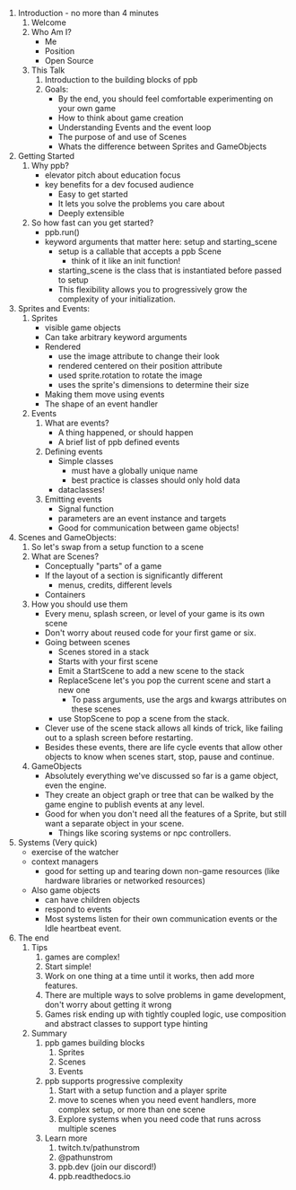 1. Introduction - no more than 4 minutes
    1. Welcome
    2. Who Am I?
        - Me
        - Position
        - Open Source
    3. This Talk
        1. Introduction to the building blocks of ppb
        2. Goals:
            - By the end, you should feel comfortable experimenting on your own game
            - How to think about game creation
            - Understanding Events and the event loop
            - The purpose of and use of Scenes
            - Whats the difference between Sprites and GameObjects
2. Getting Started
    1. Why ppb?
        - elevator pitch about education focus
        - key benefits for a dev focused audience
            - Easy to get started
            - It lets you solve the problems you care about
            - Deeply extensible
    2. So how fast can you get started?
        - ppb.run()
        - keyword arguments that matter here: setup and starting_scene
            - setup is a callable that accepts a ppb Scene
                - think of it like an init function!
            - starting_scene is the class that is instantiated before passed to setup
            - This flexibility allows you to progressively grow the complexity of your initialization.
3. Sprites and Events:
    1. Sprites
        - visible game objects
        - Can take arbitrary keyword arguments
        - Rendered
            - use the image attribute to change their look
            - rendered centered on their position attribute
            - used sprite.rotation to rotate the image
            - uses the sprite's dimensions to determine their size
        - Making them move using events
        - The shape of an event handler
    2. Events
        1. What are events?
            * A thing happened, or should happen
            * A brief list of ppb defined events
        2. Defining events
            - Simple classes
                - must have a globally unique name
                - best practice is classes should only hold data
            - dataclasses!
        3. Emitting events
            - Signal function
            - parameters are an event instance and targets
            - Good for communication between game objects!
4. Scenes and GameObjects:
    1. So let's swap from a setup function to a scene
    2. What are Scenes?
        - Conceptually "parts" of a game
        - If the layout of a section is significantly different
            - menus, credits, different levels
        - Containers
    3. How you should use them
        - Every menu, splash screen, or level of your game is its own scene
        - Don't worry about reused code for your first game or six.
        - Going between scenes
            - Scenes stored in a stack
            - Starts with your first scene
            - Emit a StartScene to add a new scene to the stack
            - ReplaceScene let's you pop the current scene and start a new one
                - To pass arguments, use the args and kwargs attributes on these scenes
            - use StopScene to pop a scene from the stack.
        - Clever use of the scene stack allows all kinds of trick, like failing out to a splash screen before restarting.
        - Besides these events, there are life cycle events that allow other objects to know when scenes start, stop, pause and continue.
    4. GameObjects
        - Absolutely everything we've discussed so far is a game object, even the engine.
        - They create an object graph or tree that can be walked by the game engine to publish events at any level.
        - Good for when you don't need all the features of a Sprite, but still want a separate object in your scene.
            - Things like scoring systems or npc controllers.
5. Systems (Very quick)
    - exercise of the watcher
    - context managers
        - good for setting up and tearing down non-game resources (like hardware libraries or networked resources)
    - Also game objects
        - can have children objects
        - respond to events
        - Most systems listen for their own communication events or the Idle heartbeat event.
6. The end
    1. Tips
        1. games are complex!
        2. Start simple!
        3. Work on one thing at a time until it works, then add more features.
        4. There are multiple ways to solve problems in game development, don't worry about getting it wrong
        5. Games risk ending up with tightly coupled logic, use composition and abstract classes to support type hinting
    2. Summary
        1. ppb games building blocks
            1. Sprites
            2. Scenes
            3. Events
        2. ppb supports progressive complexity
            1. Start with a setup function and a player sprite
            2. move to scenes when you need event handlers, more complex setup, or more than one scene
            3. Explore systems when you need code  that runs across multiple scenes
        3. Learn more
            1. twitch.tv/pathunstrom
            2. @pathunstrom
            3. ppb.dev (join our discord!)
            4. ppb.readthedocs.io